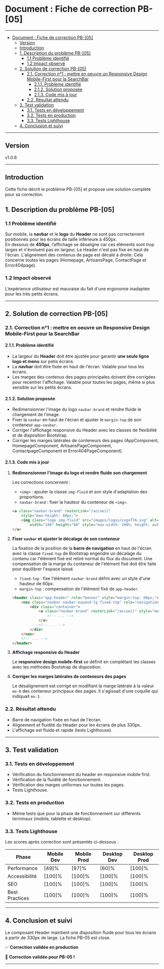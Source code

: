 # Document : Fiche de correction PB-[05]

---

- [Document : Fiche de correction PB-\[05\]](#document--fiche-de-correction-pb-05)
  - [Version](#version)
  - [Introduction](#introduction)
  - [1. Description du problème PB-\[05\]](#1-description-du-problème-pb-05)
    - [1.1 Problème identifié](#11-problème-identifié)
    - [1.2 Impact observé](#12-impact-observé)
  - [2. Solution de correction PB-\[05\]](#2-solution-de-correction-pb-05)
    - [2.1. Correction n°1 : mettre en oeuvre un Responsive Design Mobile-First pour la SearchBar](#21-correction-n1--mettre-en-oeuvre-un-responsive-design-mobile-first-pour-la-searchbar)
      - [2.1.1. Problème identifié](#211-problème-identifié)
      - [2.1.2. Solution proposée](#212-solution-proposée)
      - [2.1.3. Code mis à jour](#213-code-mis-à-jour)
    - [2.2. Résultat attendu](#22-résultat-attendu)
  - [3. Test validation](#3-test-validation)
    - [3.1. Tests en développement](#31-tests-en-développement)
    - [3.2. Tests en production](#32-tests-en-production)
    - [3.3. Tests Lighthouse](#33-tests-lighthouse)
  - [4. Conclusion et suivi](#4-conclusion-et-suivi)

---

## Version

v1.0.6

---

## Introduction

Cette fiche décrit le problème PB-[05] et propose une solution complète pour sa correction.

## 1. Description du problème PB-[05]

### 1.1 Problème identifié

Sur mobile, la **navbar** et le **logo** du **Header** ne sont pas correctement positionnés pour les écrans de taille inférieure à 450px.  
En dessous de **450px**, l’affichage se désaligne car ces éléments sont trop larges et n'évoluent pas en largeur.
Le Header n'est pas fixe en haut de l'écran.
L'alignement des contenus de page est décalé à droite. Cela concerne toutes les pages (Homepage, ArtisansPage, ContactPage et Error404page).

### 1.2 Impact observé

L’expérience utilisateur est mauvaise du fait d'une ergonomie inadaptée pour les très petits écrans.

---

## 2. Solution de correction PB-[05]

### 2.1. Correction n°1 : mettre en oeuvre un Responsive Design Mobile-First pour la SearchBar

#### 2.1.1. Problème identifié

- La largeur du **Header** doit être ajustée pour garantir **une seule ligne logo et menu** sur petis écrans.
- La **navbar** doit être fixée en haut de l'écran. Valable pour tous les écrans.
- Les marges des contenus des pages principales doivent être corrigées pour recentrer l'affichage. Valable pour toutes les pages, même si plus sensible sur les petits écrans.

#### 2.1.2. Solution proposée

- Redimensionner l'image du logo `navbar-brand` et rendre fluide le chargement de l'image.
- Fixer la `navbar` en haut de l'écran et ajuster le `margin-top` de son conteneur `app-navbar`.
- Corriger l'affichage responsive du Header avec les classes de flexibilité et de disposition Bootstrap.
- Corriger les marges latérales de conteneurs des pages (AppComponent, HomepageComponent, ArtisansPageComponent, ContactpageComponent et Error404PageComponent).

#### 2.1.3. Code mis à jour

1. **Redimensionner l'image du logo et rendre fluide son chargement**

    Les corrections concernent :

    - `<img>` : ajouter la classe `img-fluid` et son style d'adaptation des proportions.
    - `navbar-brand` : fixer la hauteur du conteneur de `<img>`.

    ```html
    <a class="navbar-brand" routerLink="/accueil"
        style="max-height: 60px;">
        <img class="logo img-fluid" src="images/logos/LogoTTA.svg" alt="Logo Trouve Ton Artisan" role="img"
            width="240" height="60" style="max-width: 100%; height: auto;">
    </a>
    ```

2. **Fixer `navbar` et ajuster le décalage de son conteneur**

    La fixation de la position de la **barre de navigation** en haut de l'écran avec la classe `fixed-top` de Bootstrap engendre un décalage du contenu car l'élément fixé est retiré normal du flux du document. Une compensation de la marge du conteneur de l'élément fixé doit être faite pour équilibrer l'espace laissé.

    - `fixed-top` : fixe l'élément `navbar-brand` défini avec un style d'une hauteur de 60px.
    - `margin-top` : compensation de l'élément fixé de `app-header`.

    ```html
    <header class="app-header" role="banner" style="margin-top: 60px;">
        <nav class="navbar navbar-expand-lg fixed-top" role="navigation">
            <div class="container">
                <a class="navbar-brand" routerLink="/accueil" style="max-height: 60px;">
                    <!-- ... -->
                </a>
                <!-- ... -->
            </div>
        </nav>
        <!-- ... -->
    </header> 
    ```

3. **Affichage responsive du Header**

    Le **responsive design mobile-first** se définit en complétant les classes avec les méthodes Bootstrap de disposition.

4. **Corriger les marges latérales de conteneurs des pages**

    Le désalignement est corrigé en modifiant la marge latérale à la valeur `mx-0` des conteneur principaux des pages. Il s'agissait d'une coquille qui indiquait `mx-3`.

### 2.2. Résultat attendu

- Barre de navigation fixée en haut de l'écran.
- Alignement et fluidité du Header pour les écrans de plus 330px.
- L'affichage est fluide et rapide (tests Lighthouse).

---

## 3. Test validation

### 3.1. Tests en développement

- Vérification du fonctionnement du header en responsive mobile first.
- Vérification de la fluidité de fonctionnement.
- Vérification des marges uniformes sur toutes les pages.
- Tests Lighthouse.

### 3.2. Tests en production

- Même tests que pour la phase de fonctionnement sur différents terminaux (mobile, tablette et desktop).

### 3.3. Tests Lighthouse

Les scores après correction sont présentés ci-dessous :

| Phase | Mobile Dev | Mobile Prod | Desktop Dev | Desktop Prod |
|-------|-----------|------------|------------|------------|
| Performance | [49]% | [97]% | [60]% | [100]% |
| Accessibilité | [100]% | [100]% | [100]% | [100]% |
| SEO | [100]% | [100]% | [100]% | [100]% |
| Best Practices | [100]% | [100]% | [100]% | [100]% |

---

## 4. Conclusion et suivi

Le composant Header maintient une disposition fluide pour tous les écrans à partir de 330px de large.
La fiche PB-05 est close.

✅ **Correction validée en production**

🚀 **Correction validée pour PB-05 !**

---
